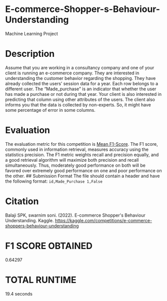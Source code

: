 # E-commerce-Shopper-s-Behaviour-Understanding
Machine Learning Project
# Description
Assume that you are working in a consultancy company and one of your client is running an e-commerce company. They are interested in understanding the customer behavior regarding the shopping. They have already collected the users’ session data for a year. Each row belongs to a different user. The “Made_purchase” is an indicator that whether the user has made a purchase or not during that year. Your client is also interested in predicting that column using other attributes of the users. The client also informs you that the data is collected by non-experts. So, it might have some percentage of error in some columns.

# Evaluation
The evaluation metric for this competition is [Mean F1-Score](https://en.wikipedia.org/wiki/F-score). The F1 score, commonly used in information retrieval, measures accuracy using the statistics precision. The F1 metric weights recall and precision equally, and a good retrieval algorithm will maximize both precision and recall simultaneously. Thus, moderately good performance on both will be favored over extremely good performance on one and poor performance on the other. ## Submission Format The file should contain a header and have the following format: ``` id,Made_Purchase 1,False ```

# Citation
Balaji SPK, swarnim soni. (2022). E-commerce Shopper's Behaviour Understanding. Kaggle. https://kaggle.com/competitions/e-commerce-shoppers-behaviour-understanding

# F1 SCORE OBTAINED
0.64297

# TOTAL RUNTIME
19.4 seconds
